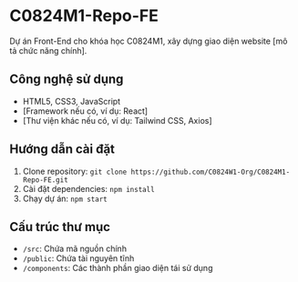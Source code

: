 # C0824M1-Repo-FE

Dự án Front-End cho khóa học C0824M1, xây dựng giao diện website [mô tả chức năng chính].

## Công nghệ sử dụng

- HTML5, CSS3, JavaScript
- [Framework nếu có, ví dụ: React]
- [Thư viện khác nếu có, ví dụ: Tailwind CSS, Axios]

## Hướng dẫn cài đặt

1. Clone repository: `git clone https://github.com/C0824W1-Org/C0824M1-Repo-FE.git`
2. Cài đặt dependencies: `npm install`
3. Chạy dự án: `npm start`

## Cấu trúc thư mục

- `/src`: Chứa mã nguồn chính
- `/public`: Chứa tài nguyên tĩnh
- `/components`: Các thành phần giao diện tái sử dụng
